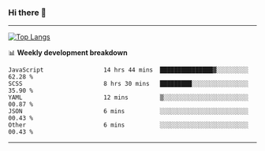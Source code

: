 ### Hi there 👋

-------
[![Top Langs](https://github-readme-stats.vercel.app/api/top-langs/?username=ashish-r)](https://github.com/anuraghazra/github-readme-stats)

📊 **Weekly development breakdown**
<!--START_SECTION:waka-->

```text
JavaScript                 14 hrs 44 mins  ███████████████▓░░░░░░░░░   62.28 %
SCSS                       8 hrs 30 mins   █████████░░░░░░░░░░░░░░░░   35.90 %
YAML                       12 mins         ▒░░░░░░░░░░░░░░░░░░░░░░░░   00.87 %
JSON                       6 mins          ░░░░░░░░░░░░░░░░░░░░░░░░░   00.43 %
Other                      6 mins          ░░░░░░░░░░░░░░░░░░░░░░░░░   00.43 %
```

<!--END_SECTION:waka-->
-------

<!--
**ashish-r/ashish-r** is a ✨ _special_ ✨ repository because its `README.md` (this file) appears on your GitHub profile.

Here are some ideas to get you started:

- 🔭 I’m currently working on ...
- 🌱 I’m currently learning ...
- 👯 I’m looking to collaborate on ...
- 🤔 I’m looking for help with ...
- 💬 Ask me about ...
- 📫 How to reach me: ...
- 😄 Pronouns: ...
- ⚡ Fun fact: ...
-->
